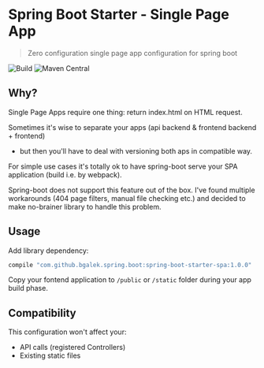 # Spring Boot Starter - Single Page App
> Zero configuration single page app configuration for spring boot

![Build](https://github.com/bgalek/spring-boot-starter-spa/workflows/Java%20CI%20with%20Gradle/badge.svg)
![Maven Central](https://img.shields.io/maven-central/v/com.github.bgalek.spring.boot/spring-boot-starter-spa)

## Why?
Single Page Apps require one thing: return index.html on HTML request.

Sometimes it's wise to separate your apps (api backend & frontend backend + frontend)
- but then you'll have to deal with versioning both aps in compatible way. 

For simple use cases it's totally ok to have spring-boot serve your SPA application (build i.e. by webpack).

Spring-boot does not support this feature out of the box. I've found multiple workarounds (404 page filters, manual file checking etc.)
and decided to make no-brainer library to handle this problem.

## Usage
Add library dependency:
```groovy
compile "com.github.bgalek.spring.boot:spring-boot-starter-spa:1.0.0"
```

Copy your fontend application to `/public` or `/static` folder during your app build phase.

## Compatibility

This configuration won't affect your:

- API calls (registered Controllers)
- Existing static files
